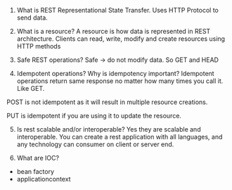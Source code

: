 1. What is REST
Representational State Transfer. Uses HTTP Protocol to send data.

2. What is a resource?
A resource is how data is represented in REST architecture. Clients can read, write, modify and create resources using HTTP methods

3. Safe REST operations?
Safe -> do not modify data. So GET and HEAD

4. Idempotent operations? Why is idempotency important?
Idempotent operations return same response no matter how many times you call it. Like GET.

POST is not idempotent as it will result in multiple resource creations.

PUT is idempotent if you are using it to update the resource.

5. Is rest scalable and/or interoperable?
Yes they are scalable and interoperable. You can create a rest application with all languages, and any technology can consumer on client or server end. 

6. What are IOC?
- bean factory
- applicationcontext
